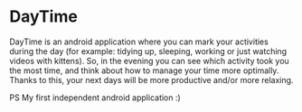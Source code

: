 # DayTime
DayTime is an android application where you can mark your activities during the day (for example: tidying up, sleeping, working or just watching videos with kittens). 
So, in the evening you can see which activity took you the most time, and think about how to manage your time more optimally. Thanks to this, your next days will be more productive and/or more relaxing.


PS My first independent android application :)